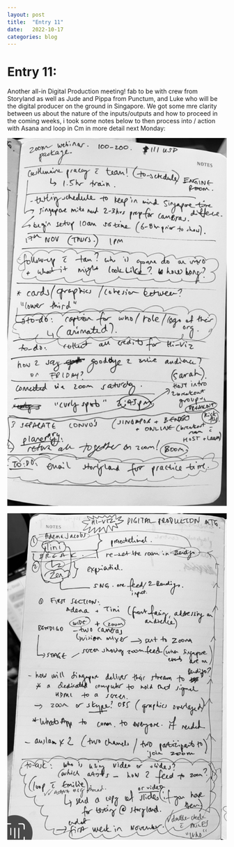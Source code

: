 ```yaml
---
layout: post
title:  "Entry 11"
date:   2022-10-17
categories: blog
---
```


#   Entry 11:

Another all-in Digital Production meeting! fab to be with crew from Storyland as well as Jude and Pippa from Punctum, and Luke who will be the digital producer on the ground in Singapore. We got some mre clarity between us about the nature of the inputs/outputs and how to proceed in the coming weeks, i took some notes below to then process into / action with Asana and loop in Cm in more detail next Monday:

![blog notes from digi prod meeting](/etc/images/notes-blog.jpeg)

![blog notes from digi prod meeting](/etc/images/notes-blog02.jpeg)




